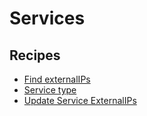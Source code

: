 # Services

## Recipes

* [Find externalIPs](findserviceexternalips)
* [Service type](findservicesbytype)
* [Update Service ExternalIPs](updateserviceexternalip)


